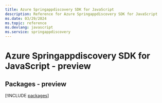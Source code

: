 ```yaml
---
title: Azure Springappdiscovery SDK for JavaScript
description: Reference for Azure Springappdiscovery SDK for JavaScript
ms.date: 03/29/2024
ms.topic: reference
ms.devlang: javascript
ms.service: springappdiscovery
---
```

# Azure Springappdiscovery SDK for JavaScript - preview
## Packages - preview
[!INCLUDE [packages](springappdiscovery-index.md)]
